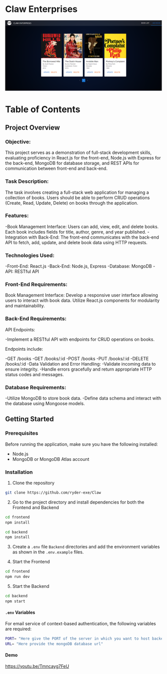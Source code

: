 # Claw Enterprises 

![UI-community](mainscreen.png)

# Table of Contents


## Project Overview

### Objective:
This project serves as a demonstration of full-stack development skills, evaluating proficiency in React.js for the front-end, Node.js with Express for the back-end, MongoDB for database storage, and REST APIs for communication between front-end and back-end.

### Task Description:
The task involves creating a full-stack web application for managing a collection of books. Users should be able to perform CRUD operations (Create, Read, Update, Delete) on books through the application.

### Features:

-Book Management Interface: Users can add, view, edit, and delete books. Each book includes fields for title, author, genre, and year published.
-Integration with Back-End: The front-end communicates with the back-end API to fetch, add, update, and delete book data using HTTP requests.

### Technologies Used:

-Front-End: React.js
-Back-End: Node.js, Express
-Database: MongoDB
-API: RESTful API

### Front-End Requirements:

Book Management Interface:
Develop a responsive user interface allowing users to interact with book data.
Utilize React.js components for modularity and maintainability.

### Back-End Requirements:

API Endpoints:

-Implement a RESTful API with endpoints for CRUD operations on books.

Endpoints include:

-GET /books
-GET /books/:id
-POST /books
-PUT /books/:id
-DELETE /books/:id
-Data Validation and Error Handling:
-Validate incoming data to ensure integrity.
-Handle errors gracefully and return appropriate HTTP status codes and messages.

### Database Requirements:

-Utilize MongoDB to store book data.
-Define data schema and interact with the database using Mongoose models.


## Getting Started

### Prerequisites

Before running the application, make sure you have the following installed:

- Node.js
- MongoDB or MongoDB Atlas account

### Installation

1. Clone the repository

```bash
git clone https://github.com/ryder-exe/Claw
```
2. Go to the project directory and install dependencies for both the Frontend and Backend

```bash
cd frontend
npm install
```

```bash
cd backend
npm install
```

3. Create a `.env` file `Backend` directories and add the environment variables as shown in the `.env.example` files.

4. Start the Frontend

```bash
cd frontend
npm run dev
```

5. Start the Backend

```bash
cd backend
npm start
```

#### `.env` Variables

For email service of context-based authentication, the following variables are required:

```bash
PORT= "Here give the PORT of the server in which you want to host backend"
URL= "Here provide the mongoDB database url"
```

#### Demo
https://youtu.be/Tmncayg7FeU



